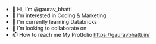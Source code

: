 - 👋 Hi, I’m @gaurav_bhatti
- 👀 I’m interested in Coding & Marketing
- 🌱 I’m currently learning Databricks
- 💞️ I’m looking to collaborate on 
- 📫 How to reach me My Protfolio https://gauravbhatti.in/

<!---
gauravbhatti01/gauravbhatti01 is a ✨ special ✨ repository because its `README.md` (this file) appears on your GitHub profile.
You can click the Preview link to take a look at your changes.
--->
